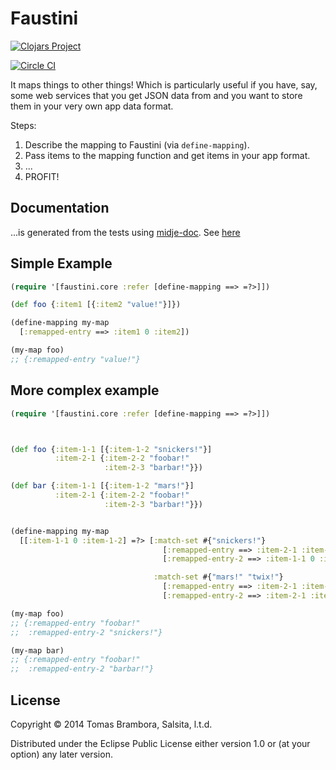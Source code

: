 # Faustini

[![Clojars Project](http://clojars.org/faustini/latest-version.svg)](http://clojars.org/faustini)

[![Circle CI](https://circleci.com/gh/realyze/faustini.svg?style=svg)](https://circleci.com/gh/realyze/faustini)

It maps things to other things! Which is particularly useful if you have, say, some web services that you get JSON data from and you want to store them in your very own app data format.

Steps:

1. Describe the mapping to Faustini (via `define-mapping`).
2. Pass items to the mapping function and get items in your app format.
3. ...
4. PROFIT!

## Documentation
...is generated from the tests using [midje-doc](http://docs.caudate.me/lein-midje-doc/). See [here](http://htmlpreview.github.io/?https://github.com/realyze/faustini/blob/master/docs/index.html)

## Simple Example
```clojure
(require '[faustini.core :refer [define-mapping ==> =?>]])

(def foo {:item1 [{:item2 "value!"}]})

(define-mapping my-map
  [:remapped-entry ==> :item1 0 :item2])

(my-map foo)
;; {:remapped-entry "value!"}
```

## More complex example
```clojure
(require '[faustini.core :refer [define-mapping ==> =?>]])



(def foo {:item-1-1 [{:item-1-2 "snickers!"}]
          :item-2-1 {:item-2-2 "foobar!"
                     :item-2-3 "barbar!"}})

(def bar {:item-1-1 [{:item-1-2 "mars!"}]
          :item-2-1 {:item-2-2 "foobar!"
                     :item-2-3 "barbar!"}})


(define-mapping my-map
  [[:item-1-1 0 :item-1-2] =?> [:match-set #{"snickers!"}
                                  [:remapped-entry ==> :item-2-1 :item-2-2]
                                  [:remapped-entry-2 ==> :item-1-1 0 :item-1-2]

                                :match-set #{"mars!" "twix!"}
                                  [:remapped-entry ==> :item-2-1 :item-2-2]
                                  [:remapped-entry-2 ==> :item-2-1 :item-2-3]]])

(my-map foo)
;; {:remapped-entry "foobar!"
;;  :remapped-entry-2 "snickers!"}

(my-map bar)
;; {:remapped-entry "foobar!"
;;  :remapped-entry-2 "barbar!"}
```

## License

Copyright © 2014 Tomas Brambora, Salsita, l.t.d.

Distributed under the Eclipse Public License either version 1.0 or (at
your option) any later version.
